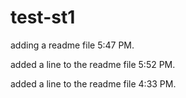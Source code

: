 test-st1
========
adding a readme file 5:47 PM.

added a line to the readme file 5:52 PM.

added a line to the readme file 4:33 PM.
